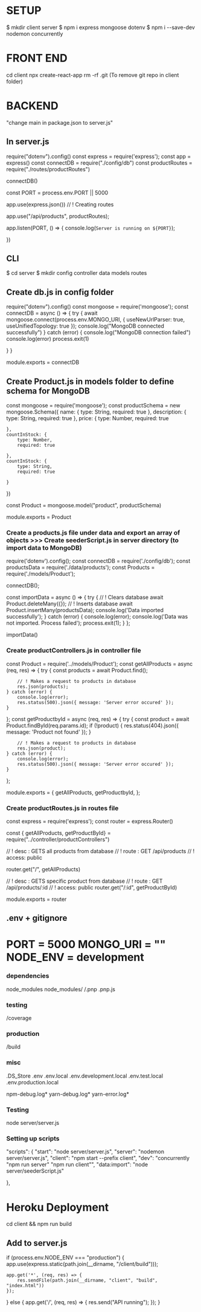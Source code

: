 # SETUP

$ mkdir client server
$ npm i express mongoose dotenv
$ npm i --save-dev nodemon concurrently

# FRONT END

cd client
npx create-react-app
rm -rf .git (To remove git repo in client folder)

# BACKEND

"change main in package.json to server.js"

## In server.js

require("dotenv").config()
const express = require('express');
const app = express()
const connectDB = require("./config/db")
const productRoutes = require("./routes/productRoutes") 


connectDB()

const PORT = process.env.PORT || 5000

app.use(express.json())
// ! Creating routes

app.use("/api/products", productRoutes);


app.listen(PORT, () => {
    console.log(`Server is running on ${PORT}`);

})


## CLI

$ cd server
$ mkdir config controller data models routes

## Create db.js in config folder

require("dotenv").config()
const mongoose = require('mongoose');
const connectDB = async () => {
try {
await mongoose.connect(process.env.MONGO_URI, {
useNewUrlParser: true,
useUnifiedTopology: true
});
console.log("MongoDB connected successfully")
} catch (error) {
console.log("MongoDB connection failed")
console.log(error)
process.exit(1)

}
}

module.exports = connectDB

## Create Product.js in models folder to define schema for MongoDB

const mongoose = require('mongoose');
const productSchema = new mongoose.Schema({
name: {
type: String,
required: true
},
description: {
type: String,
required: true
},
price: {
type: Number,
required: true

    },
    countInStock: {
        type: Number,
        required: true

    },
    countInStock: {
        type: String,
        required: true

    }

})

const Product = mongoose.model("product", productSchema)

module.exports = Product

### Create a products.js file under data and export an array of objects >>> Create seederScript.js in server directory (to import data to MongoDB)

require('dotenv').config();
const connectDB = require('./config/db');
const productsData = require('./data/products');
const Products = require('./models/Product');

connectDB();

const importData = async () => {
try {
// ! Clears database
await Product.deleteMany({});
// ! Inserts database
await Product.insertMany(productsData);
console.log('Data imported successfully');
} catch (error) {
console.log(error);
console.log('Data was not imported. Process failed');
process.exit(1);
}
};

importData()


### Create productControllers.js in controller file 
const Product = require('../models/Product');
const getAllProducts = async (req, res) => {
    try {
        const products = await Product.find();

        // ! Makes a request to products in database
        res.json(products);
    } catch (error) {
        console.log(error);
        res.status(500).json({ message: 'Server error occured' });
    }
};
const getProductbyId = async (req, res) => {
    try {
        const product = await Product.findById(req.params.id);
        if (!product) {
            res.status(404).json({ message: 'Product not found' });
        }

        // ! Makes a request to products in database
        res.json(product);
    } catch (error) {
        console.log(error);
        res.status(500).json({ message: 'Server error occured' });
    }
};

module.exports = {
    getAllProducts,
    getProductbyId,
};
### Create productRoutes.js in routes file 

const express = require('express');
const router = express.Router()

const { getAllProducts, getProductById} = require("../controller/productControllers")


// ! desc : GETS all products from database
// ! route : GET /api/products
// ! access: public


router.get("/", getAllProducts)

// ! desc : GETS specific product from database
// ! route : GET /api/products/:id
// ! access: public
router.get("/:id", getProductById)


module.exports = router



## .env + gitignore

PORT = 5000
MONGO_URI = ""
NODE_ENV = development
==============================

### dependencies

node_modules
node_modules/
/.pnp
.pnp.js

### testing

/coverage

### production

/build

### misc

.DS_Store
.env
.env.local
.env.development.local
.env.test.local
.env.production.local

npm-debug.log*
yarn-debug.log*
yarn-error.log\*

### Testing

node server/server.js

### Setting up scripts

"scripts": {
"start": "node server/server.js",
"server": "nodemon server/server.js",
"client": "npm start --prefix client",
"dev": "concurrently \"npm run server\" \"npm run client\"",
"data:import": "node server/seederScript.js"

},


# Heroku Deployment 

cd client && npm run build

## Add to server.js

if (process.env.NODE_ENV === "production") {
    app.use(express.static(path.join(__dirname, "/client/build")));
    
    app.get('*', (req, res) => {
        res.sendFile(path.join(__dirname, "client", "build", "index.html"))
    });
} else {
    app.get('/', (req, res) => {
        res.send("API running");
    });
}
